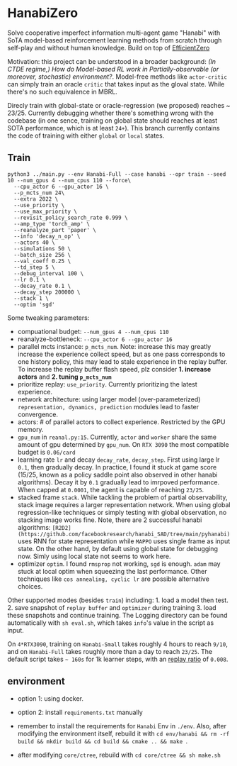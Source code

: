 # HanabiZero

Solve cooperative imperfect information multi-agent game "Hanabi" with SoTA model-based reinforcement learning methods from scratch through self-play and without human knowledge. Build on top of [EfficientZero](https://github.com/YeWR/EfficientZero)

Motivation: this project can be understood in a broader background: *(In CTDE regime,) How do Model-based RL work in Partially-observable (or moreover, stochastic) environment?*. Model-free methods like `actor-critic` can simply train an oracle `critic` that takes input as the gloval state. While there's no such equivalence in MBRL.

Direcly train with global-state or oracle-regression (we proposed) reaches ~ 23/25. Currently debugging whether there's something wrong with the codebase (in one sence, training on global state should reaches at least SOTA performance, which is at least `24+`). This branch currently contains the code of training with either `global` or `local` states.

## Train

```
python3 ../main.py --env Hanabi-Full --case hanabi --opr train --seed 10 --num_gpus 4 --num_cpus 110 --force\
  --cpu_actor 6 --gpu_actor 16 \
  --p_mcts_num 24\
  --extra 2022 \
  --use_priority \
  --use_max_priority \
  --revisit_policy_search_rate 0.999 \
  --amp_type 'torch_amp' \
  --reanalyze_part 'paper' \
  --info 'decay_n_op' \
  --actors 40 \
  --simulations 50 \
  --batch_size 256 \
  --val_coeff 0.25 \
  --td_step 5 \
  --debug_interval 100 \
  --lr 0.1 \
  --decay_rate 0.1 \
  --decay_step 200000 \
  --stack 1 \
  --optim 'sgd' 
```

Some tweaking parameters:
- compuational budget: `--num_gpus 4 --num_cpus 110`
- reanalyze-bottleneck: `--cpu_actor 6 --gpu_actor 16`
- parallel mcts instance: `p_mcts_num`. Note: increase this may greatly increase the experience collect speed, but as one pass corresponds to one history policy, this may lead to stale experience in the replay buffer. To increase the replay buffer flash speed, plz consider **1. increase actors** and **2. tuning `p_mcts_num`**
- prioritize replay: `use_priority`. Currently prioritizing the latest experience.
- network architecture: using larger model (over-parameterized) `representation, dynamics, prediction` modules lead to faster convergence.
- actors: # of parallel actors to collect experience. Restricted by the GPU memory.
- `gpu_num` in `reanal.py:15`. Currently, `actor` and `worker` share the same amount of gpu determined by `gpu_num`. On `RTX 3090` the most compatible budget is `0.06/card`
- learning rate `lr` and decay `decay_rate`, `decay_step`. First using large lr `0.1`, then gradually decay. In practice, I found it stuck at game score (15/25, known as a policy saddle point also observed in other hanabi algorithms). Decay it by `0.1` gradually lead to imrpoved performance. When capped at `0.0001`, the agent is capable of reaching `23/25`.
- stacked frame `stack`. While tackling the problem of partial observability, stack image requires a larger representation network. When using global regression-like techniques or simply testing with global observation, no stacking image works fine. Note, there are 2 successful hanabi algorithms: `[R2D2](https://github.com/facebookresearch/hanabi_SAD/tree/main/pyhanabi)` uses RNN for state representation while `MAPPO` uses single frame as input state. On the other hand, by default using global state for debugging now. Simly using local state not seems to work here. 
- optimizer `optim`. I found `rmsprop` not working, `sgd` is enough. `adam` may stuck at local optim when squeezing the last performance. Other techniques like `cos annealing, cyclic lr` are possible alternative choices.

Other supported modes (besides `train`) including: 1. load a model then test. 2. save snapshot of `replay buffer` and `optimizer` during training 3. load these snapshots and continue training. The Logging directory can be found automatically with `sh eval.sh`, which takes `info`'s value in the script as input.

On `4*RTX3090`, training on `Hanabi-Small` takes roughly 4 hours to reach `9/10`, and on `Hanabi-Full` takes roughly more than a day to reach `23/25`. The default script takes `~ 160s` for 1k learner steps, with an [replay ratio](https://acsweb.ucsd.edu/~wfedus/pdf/replay.pdf) of `0.008`.  

## environment

- option 1: using docker.
- option 2: install `requirements.txt` manually

- remember to install the requirements for `Hanabi` Env in `./env`. Also, after modifying the environment itself, rebuild it with `cd env/hanabi && rm -rf build && mkdir build && cd build && cmake .. && make `.
- after modifying `core/ctree`, rebuild with `cd core/ctree && sh make.sh`
